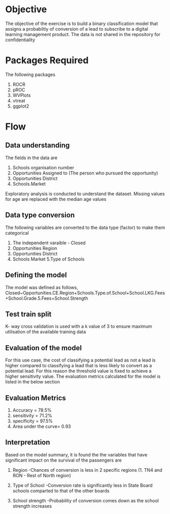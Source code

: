 # Objective
The objective of the exercise is to build a binary classification model that assigns a probabiltiy of conversion of a lead to subscribe to a digital learning management product. The data is not shared in the repository for confidentiality

# Packages Required
The following packages 
  1. ROCR
  2. pROC
  3. WVPlots
  4. vtreat
  5. ggplot2

# Flow
## Data understanding 
The fields in the data are
  1. Schools organisation number
  2. Opportunities Assigned to (The person who pursued the opportunity)
  3. Opportunities District
  4. Schools.Market

Exploratory analysis is conducted to understand the dataset. Missing values for age are replaced with the median age values

## Data type conversion
The following variables are converted to the data type (factor) to make them categorical
 1. The independent varaible - Closed
 2. Opportunities Region
 3. Opportunities District
 4. Schools Market
 5.Type of Schools


## Defining the model 
The model was defined as follows, 
Closed~Opportunities.CE.Region+Schools.Type.of.School+School.LKG.Fees+School.Grade.5.Fees+School.Strength

## Test train split
K- way cross validation is used with a k value of 3 to ensure maximum utilisation of the available training data

## Evaluation of the model

For this use case, the cost of classifying a potential lead as not a lead is higher compared to classifying a lead that is less likely to convert as a potential lead. For this reason the threshold value is fixed to achieve a higher sensitivity value.
The evaluation metrics calculated for the model is listed in the below section

## Evaluation Metrics
  1. Accuracy = 78.5%
  2. sensitivity = 71.2%
  3. specificity = 97.5%
  4. Area under the curve= 0.93

## Interpretation
Based on the model summary, it is found the the variables that have significant impact on the survival of the passengers are

  1. Region
      -Chances of conversion is less in 2 specific regions (1. TN4 and RON - Rest of North region)

  2. Type of School
      -Conversion rate is significantly less in State Board schools comparted to that of the other boards

  3. School strength
      -Probability of conversion comes down as the school strength increases

